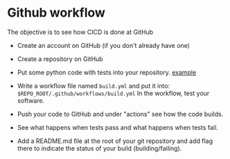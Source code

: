 # Github workflow

The objective is to see how CICD is done at GitHub

* Create an account on GitHub (if you don't already have one)

* Create a repository on GitHub

* Put some python code with tests into your repository.
    [example](https://github.com/veltzer/demos-jenkins/tree/master/pytest_example)

* Write a workflow file named `build.yml` and put it into:
    `$REPO_ROOT/.github/workflows/build.yml`
    In the workflow, test your software.

* Push your code to GitHub and under "actions" see how the code builds.

* See what happens when tests pass and what happens when tests fail.

* Add a README.md file at the root of your git repository and add flag there to indicate
    the status of your build (building/failing).
